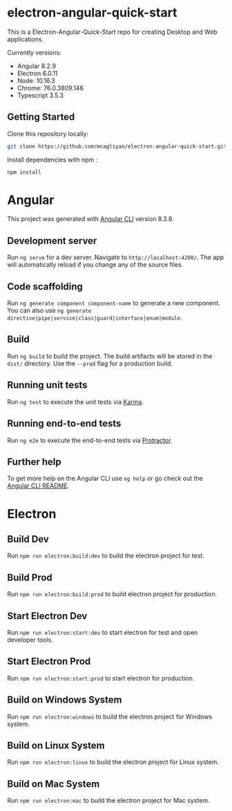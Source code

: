 # electron-angular-quick-start

This is a Electron-Angular-Quick-Start repo for creating Desktop and Web applications.

Currently versions:

- Angular 8.2.9
- Electron 6.0.11
- Node: 10.16.3
- Chrome: 76.0.3809.146
- Typescript 3.5.3


## Getting Started

Clone this repository locally:

``` bash
git clone https://github.com/mcagliyan/electron-angular-quick-start.git
```

Install dependencies with npm :

``` bash
npm install
```

# Angular

This project was generated with [Angular CLI](https://github.com/angular/angular-cli) version 8.3.8.

## Development server

Run `ng serve` for a dev server. Navigate to `http://localhost:4200/`. The app will automatically reload if you change any of the source files.

## Code scaffolding

Run `ng generate component component-name` to generate a new component. You can also use `ng generate directive|pipe|service|class|guard|interface|enum|module`.

## Build

Run `ng build` to build the project. The build artifacts will be stored in the `dist/` directory. Use the `--prod` flag for a production build.

## Running unit tests

Run `ng test` to execute the unit tests via [Karma](https://karma-runner.github.io).

## Running end-to-end tests

Run `ng e2e` to execute the end-to-end tests via [Protractor](http://www.protractortest.org/).

## Further help

To get more help on the Angular CLI use `ng help` or go check out the [Angular CLI README](https://github.com/angular/angular-cli/blob/master/README.md).

# Electron

## Build Dev

Run `npm run electron:build:dev` to build the electron project for test.

## Build Prod

Run `npm run electron:build:prod` to build electron project for production.

## Start Electron Dev
Run `npm run electron:start:dev` to start electron for test and open developer tools.

## Start Electron Prod

Run `npm run electron:start:prod` to start electron for production.

## Build on Windows System

Run `npm run electron:windows` to build the electron project for Windows system.

## Build on Linux System

Run `npm run electron:linux` to build the electron project for Linux system.

## Build on Mac System

Run `npm run electron:mac` to build the electron project for Mac system.
